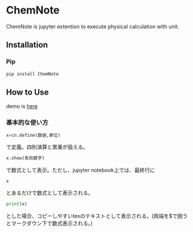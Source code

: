 # ChemNote

ChemNote is jupyter extention to execute physical calculation with unit.

## Installation
### Pip

```sh
pip install ChemNote
```

## How to Use

demo is [here](notebook/demo.ipynb)

### 基本的な使い方
```python
x=cn.define(数値,単位)
```
で定義。四則演算と累乗が扱える。
```python
x.show(有効数字)
```
で数式として表示。ただし、jupyter notebook上では、最終行に
```
x
```
とあるだけで数式として表示される。
```python
print(x)
```
とした場合、コピーしやすいtexのテキストとして表示される。(両端を\$で囲うとマークダウン下で数式表示される。)

